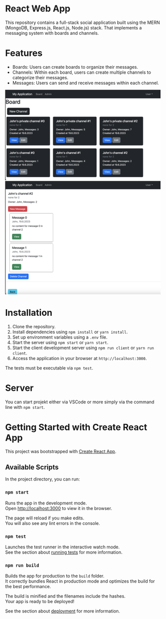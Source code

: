 # React Web App
This repository contains a full-stack social application built using the MERN (MongoDB, Express.js, React.js, Node.js) stack. That implements a messaging system with boards and channels.

# Features

- Boards: Users can create boards to organize their messages.
- Channels: Within each board, users can create multiple channels to categorize their messages.
- Messages: Users can send and receive messages within each channel.
<img width="500" alt="Screenshot 2023-05-21 at 18 48 20" src="./client/public/board.png">
<img width="500" alt="Screenshot 2023-05-21 at 18 48 20" src="./client/public/channelpage.png">


# Installation
1. Clone the repository.
2. Install dependencies using `npm install` or `yarn install`.
3. Set up environment variables using a `.env` file.
4. Start the server using `npm start` or `yarn start`.
5. Start the client development server using `npm run client` or `yarn run client`.
6. Access the application in your browser at `http://localhost:3000`.

The tests must be executable via `npm test`.

# Server
You can start projekt either via VSCode or more simply via the command line with `npm start`.

# Getting Started with Create React App

This project was bootstrapped with [Create React App](https://github.com/facebook/create-react-app).

## Available Scripts

In the project directory, you can run:

### `npm start`

Runs the app in the development mode.\
Open [http://localhost:3000](http://localhost:3000) to view it in the browser.

The page will reload if you make edits.\
You will also see any lint errors in the console.

### `npm test`

Launches the test runner in the interactive watch mode.\
See the section about [running tests](https://facebook.github.io/create-react-app/docs/running-tests) for more information.

### `npm run build`

Builds the app for production to the `build` folder.\
It correctly bundles React in production mode and optimizes the build for the best performance.

The build is minified and the filenames include the hashes.\
Your app is ready to be deployed!

See the section about [deployment](https://facebook.github.io/create-react-app/docs/deployment) for more information.


